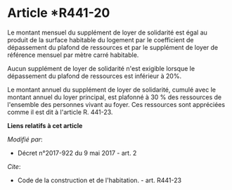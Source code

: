 # Article *R441-20

Le montant mensuel du supplément de loyer de solidarité est égal au produit de la surface habitable du logement par le
coefficient de dépassement du plafond de ressources et par le supplément de loyer de référence mensuel par mètre carré
habitable.

Aucun supplément de loyer de solidarité n'est exigible lorsque le dépassement du plafond de ressources est inférieur à 20%.

Le montant annuel du supplément de loyer de solidarité, cumulé avec le montant annuel du loyer principal, est plafonné à 30 %
des ressources de l'ensemble des personnes vivant au foyer. Ces ressources sont appréciées comme il est dit à l'article R.
441-23.

**Liens relatifs à cet article**

_Modifié par_:

  - Décret n°2017-922 du 9 mai 2017 - art. 2

_Cite_:

  - Code de la construction et de l'habitation. - art. R441-23
